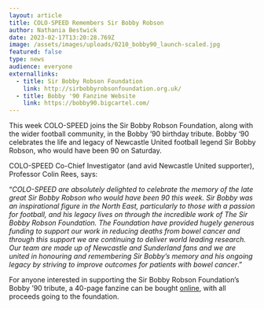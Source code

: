 ```yaml
---
layout: article
title: COLO-SPEED Remembers Sir Bobby Robson
author: Nathania Bestwick
date: 2023-02-17T13:20:28.769Z
image: /assets/images/uploads/0210_bobby90_launch-scaled.jpg
featured: false
type: news
audience: everyone
externallinks:
  - title: Sir Bobby Robson Foundation
    link: http://sirbobbyrobsonfoundation.org.uk/
  - title: Bobby '90 Fanzine Website
    link: https://bobby90.bigcartel.com/
---
```

This week COLO-SPEED joins the Sir Bobby Robson Foundation, along with the wider football community, in the Bobby ’90 birthday tribute. Bobby ‘90 celebrates the life and legacy of Newcastle United football legend Sir Bobby Robson, who would have been 90 on Saturday.

COLO-SPEED Co-Chief Investigator (and avid Newcastle United supporter), Professor Colin Rees, says:

“*COLO-SPEED are absolutely delighted to celebrate the memory of the late great Sir Bobby Robson who would have been 90 this week. Sir Bobby was an inspirational figure in the North East, particularly to those with a passion for football, and his legacy lives on through the incredible work of The Sir Bobby Robson Foundation. The Foundation have provided hugely generous funding to support our work in reducing deaths from bowel cancer and through this support we are continuing to deliver world leading research. Our team are made up of Newcastle and Sunderland fans and we are united in honouring and remembering Sir Bobby’s memory and his ongoing legacy by striving to improve outcomes for patients with bowel cancer*.”

For anyone interested in supporting the Sir Bobby Robson Foundation’s Bobby ’90 tribute, a 40-page fanzine can be bought [online](https://bobby90.bigcartel.com/product/bobby-90-limited-edition-fanzine), with all proceeds going to the foundation.
